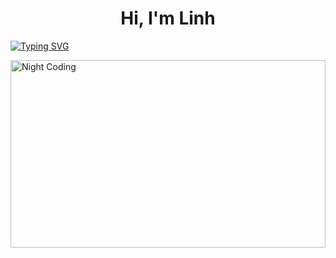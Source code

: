 <h1 align="center">Hi, I'm Linh</h1>

[![Typing SVG](https://readme-typing-svg.herokuapp.com?size=18&center=true&vCenter=true&width=720&lines=A+web+developer+sculping+solutions+with+valuable+insights)](https://git.io/typing-svg)



<img alt="Night Coding" src="https://media.giphy.com/media/v1.Y2lkPTc5MGI3NjExNmFxZHM5M202dnc1ZzFjanp2bmhnM2FhMGFuZHFsMjRsamhleHh0ZCZlcD12MV9pbnRlcm5hbF9naWZfYnlfaWQmY3Q9Zw/lbcLMX9B6sTsGjUmS3/giphy.gif" width=100% height="300px" align="center"/>

